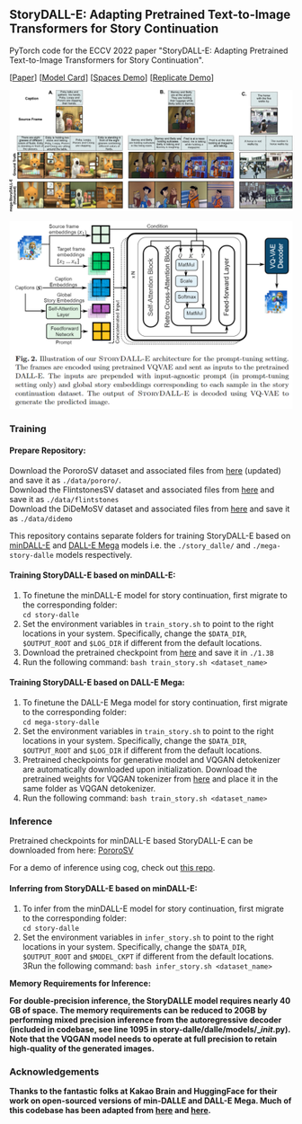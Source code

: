 ## StoryDALL-E: Adapting Pretrained Text-to-Image Transformers for Story Continuation

PyTorch code for the ECCV 2022 paper "StoryDALL-E: Adapting Pretrained Text-to-Image Transformers for Story Continuation".

\[[Paper](https://arxiv.org/abs/2209.06192)\] \[[Model Card](https://github.com/adymaharana/storydalle/blob/main/MODEL_CARD.MD)\] \[[Spaces Demo](https://huggingface.co/spaces/ECCV2022/storydalle)\] \[[Replicate Demo](https://replicate.com/adymaharana/story-dalle)\]

![image](./assets/story_dalle_predictions.png)

![image](./assets/story_dalle.png)

### Training

#### Prepare Repository:
Download the PororoSV dataset and associated files from [here](https://drive.google.com/file/d/11Io1_BufAayJ1BpdxxV2uJUvCcirbrNc/view?usp=sharing) (updated) and save it as ```./data/pororo/```.<br>
Download the FlintstonesSV dataset and associated files from [here](https://drive.google.com/file/d/1kG4esNwabJQPWqadSDaugrlF4dRaV33_/view?usp=sharing) and save it as ```./data/flintstones```<br>
Download the DiDeMoSV dataset and associated files from [here](https://drive.google.com/file/d/1zgj_bpE6Woyi-G76axF0nO-yzQaLBayc/view?usp=sharing) and save it as ```./data/didemo```<br>

This repository contains separate folders for training StoryDALL-E based on [minDALL-E](https://github.com/kakaobrain/minDALL-E) and [DALL-E Mega](https://github.com/kuprel/min-dalle) models i.e. the ```./story_dalle/``` and ```./mega-story-dalle``` models respectively.

#### Training StoryDALL-E based on minDALL-E:

1. To finetune the minDALL-E model for story continuation, first migrate to the corresponding folder:\
```cd story-dalle```<br>
2. Set the environment variables in ```train_story.sh``` to point to the right locations in your system. Specifically, change the ```$DATA_DIR```, ```$OUTPUT_ROOT``` and ```$LOG_DIR``` if different from the default locations.
3. Download the pretrained checkpoint from [here](https://github.com/kakaobrain/minDALL-E) and save it in ```./1.3B```
4. Run the following command:
```bash train_story.sh <dataset_name>```

   
#### Training StoryDALL-E based on DALL-E Mega:

1. To finetune the DALL-E Mega model for story continuation, first migrate to the corresponding folder:\
```cd mega-story-dalle```<br>
2. Set the environment variables in ```train_story.sh``` to point to the right locations in your system. Specifically, change the ```$DATA_DIR```, ```$OUTPUT_ROOT``` and ```$LOG_DIR``` if different from the default locations.
3. Pretrained checkpoints for generative model and VQGAN detokenizer are automatically downloaded upon initialization. Download the pretrained weights for VQGAN tokenizer from [here](https://heibox.uni-heidelberg.de/d/a7530b09fed84f80a887/) and place it in the same folder as VQGAN detokenizer.
4. Run the following command:
```bash train_story.sh <dataset_name>```

### Inference
Pretrained checkpoints for minDALL-E based StoryDALL-E can be downloaded from here: [PororoSV](https://drive.google.com/file/d/1lJ6zMZ6qTvFu6H35-VEdFlN13MMslivJ/view?usp=sharing)<br>

For a demo of inference using cog, check out [this repo](https://github.com/daanelson/story-dalle-cog). 

#### Inferring from StoryDALL-E based on minDALL-E:

1. To infer from the minDALL-E model for story continuation, first migrate to the corresponding folder:\
```cd story-dalle```<br>
2. Set the environment variables in ```infer_story.sh``` to point to the right locations in your system. Specifically, change the ```$DATA_DIR```, ```$OUTPUT_ROOT``` and ```$MODEL_CKPT``` if different from the default locations.
3Run the following command:
```bash infer_story.sh <dataset_name>```

**Memory Requirements for Inference<b>**:

For double-precision inference, the StoryDALLE model requires nearly 40 GB of space. The memory requirements can be reduced to 20GB by performing mixed precision inference from the autoregressive decoder (included in codebase, see line 1095 in story-dalle/dalle/models/__init_.py). Note that the VQGAN model needs to operate at full precision to retain high-quality of the generated images.


### Acknowledgements
Thanks to the fantastic folks at Kakao Brain and HuggingFace for their work on open-sourced versions of min-DALLE and DALL-E Mega. Much of this codebase has been adapted from [here](https://github.com/kakaobrain/minDALL-E) and [here](https://github.com/kuprel/min-dalle).